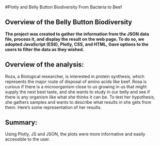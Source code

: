 #Plotly and Belly Button Biodiversity From Bacteria to Beef

## Overview of the Belly Button Biodiversity
**The project was created to gather the information from the JSON data file, process it, 
and display the result on the web page.  To do so, we adopted JavaScript (ES6), Plotly, CSS, and HTML, Gave options to the users to filter the data as they wished.**

## Overview of the analysis:
Roza, a Biological researcher, is interested in protein synthesis, which represents the major route of disposal of amino acids like beef. Rosa is curious if there 
is a microorganism close to us growing in us that might supply the next best taste, and she wants to study in our belly and see if there is any organism like what 
she thinks it can be. To test her hypothesis, she gathers samples and wants to describe what results in she gets from them. Here’s some representation of her results.  


## Summary:
Using Plotly, JS and JSON, the plots were more informative and easily accessible to the user.


